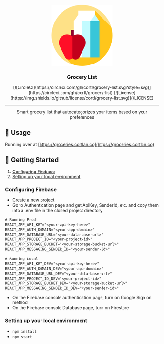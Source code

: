 <p align="center">
  <a href="" rel="noopener">
 <img width=200px height=200px src="./public/favicon.png" alt="Project logo"></a>
</p>

<h3 align="center">Grocery List</h3>

<div align="center">
    [![CircleCI](https://circleci.com/gh/cortl/grocery-list.svg?style=svg)](https://circleci.com/gh/cortl/grocery-list)
    [![License](https://img.shields.io/github/license/cortl/grocery-list.svg)](/LICENSE)
</div>

---

<p align="center"> Smart grocery list that autocategorizes your items based on your preferences
    <br> 
</p>

## 🚀 Usage

Running over at [https://groceries.cortlan.co](https://groceries.cortlan.co)

## 🔧 Getting Started
1. [Configuring Firebase](#configuring-firebase)
2. [Setting up your local environment](#setting-up-your-local-environment)

### Configuring Firebase
- [Create a new project](https://console.firebase.google.com)
- Go to Authentication page and get ApiKey, SenderId, etc. and copy them into a .env file in the cloned project directory

```dotenv
# Running Prod
REACT_APP_API_KEY="<your-api-key-here>"
REACT_APP_AUTH_DOMAIN="<your-app-domain>"
REACT_APP_DATABASE_URL="<your-data-base-url>"
REACT_APP_PROJECT_ID="<your-project-id>"
REACT_APP_STORAGE_BUCKET="<your-storage-bucket-url>"
REACT_APP_MESSAGING_SENDER_ID="<your-sender-id>"

# Running Local
REACT_APP_API_KEY_DEV="<your-api-key-here>"
REACT_APP_AUTH_DOMAIN_DEV="<your-app-domain>"
REACT_APP_DATABASE_URL_DEV="<your-data-base-url>"
REACT_APP_PROJECT_ID_DEV="<your-project-id>"
REACT_APP_STORAGE_BUCKET_DEV="<your-storage-bucket-url>"
REACT_APP_MESSAGING_SENDER_ID_DEV="<your-sender-id>"
```

- On the Firebase console authentication page, turn on Google Sign on method
- On the Firebase console Database page, turn on Firestore

### Setting up your local environment
- `npm install`
- `npm start`